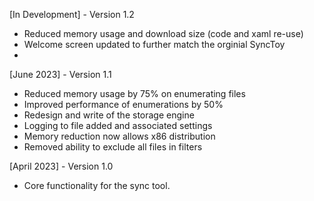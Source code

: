 [In Development] - Version 1.2
* Reduced memory usage and download size (code and xaml re-use)
* Welcome screen updated to further match the orginial SyncToy
* 

[June 2023] - Version 1.1
* Reduced memory usage by 75% on enumerating files
* Improved performance of enumerations by 50%
* Redesign and write of the storage engine
* Logging to file added and associated settings 
* Memory reduction now allows x86 distribution
* Removed ability to exclude all files in filters

[April 2023] - Version 1.0
* Core functionality for the sync tool. 
